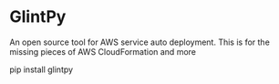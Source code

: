 # GlintPy
An open source tool for AWS service auto deployment.
This is for the missing pieces of AWS CloudFormation and more

pip install glintpy
